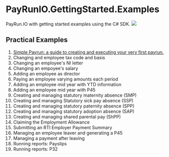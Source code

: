 # PayRunIO.GettingStarted.Examples
PayRun.IO with getting started examples using the C# SDK. 
<a href="#">
<img src="http://build.cmpsoftware.co.uk/app/rest/builds/buildType:(id:PayRunIO_CSharpGettingStartedExamples)/statusIcon"/>
</a>
## Practical Examples
1. [Simple Payrun: a guide to creating and executing your very first payrun.](https://github.com/X-API/PayRunIO.CSharp.SDK/blob/master/PayRunIO.CSharp.SDK.GettingStarted/Examples/SimplePayrun.cs)
2. Changing and employee tax code and basis
3. Changing an employee's NI letter
4. Changing an empoyee's salary
5. Adding an employee as director
6. Paying an employee varying amounts each period
7. Adding an employee mid year with YTD information
8. Adding an employee mid year with P45
9. Creating and managing statutory maternity absence (SMP)
10. Creating and managing Statutory sick pay absence (SSP)
11. Creating and managing statutory paternity absence (SPP)
12. Creating and managing statutory adoption absence (SAP)
13. Creating and managing shared parental pay (ShPP)
14. Claiming the Employment Allowance
15. Submitting an RTI Employer Payment Summary
16. Managing an employee leaver and generating a P45
17. Managing a payment after leaving
18. Running reports: Payslips
19. Running reports: P32
